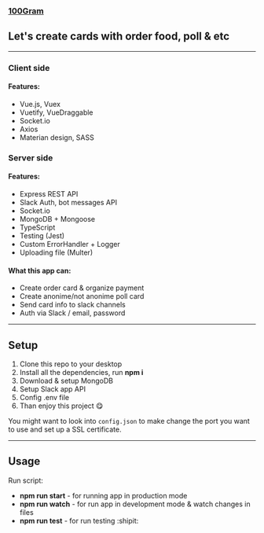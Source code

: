 ### [100Gram](https://100gram.now.sh/)
## Let's create cards with order food, poll & etc

---

### Client side
#### Features:
- Vue.js, Vuex
- Vuetify, VueDraggable
- Socket.io
- Axios
- Materian design, SASS


### Server side
#### Features:
- Express REST API
- Slack Auth, bot messages API
- Socket.io
- MongoDB + Mongoose
- TypeScript
- Testing (Jest)
- Custom ErrorHandler + Logger
- Uploading file (Multer)


#### What this app can:
- Create order card & organize payment
- Create anonime/not anonime poll card
- Send card info to slack channels
- Auth via Slack / email, password


---

## Setup
1. Clone this repo to your desktop
2. Install all the dependencies, run **npm i**
3. Download & setup MongoDB
4. Setup Slack app API
5. Config .env file
6. Than enjoy this project :yum:

You might want to look into `config.json` to make change the port you want to use and set up a SSL certificate.


---

## Usage
Run script:
- **npm run start** - for running app in production mode
- **npm run watch** - for run app in development mode & watch changes in files
- **npm run test** - for run testing :shipit:
